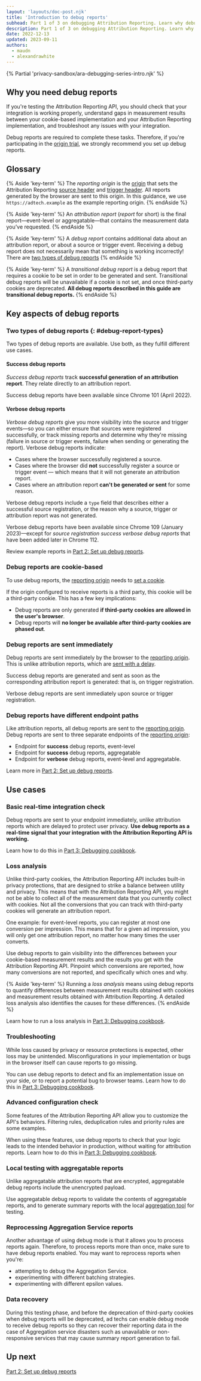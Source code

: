 ```yaml
---
layout: 'layouts/doc-post.njk'
title: 'Introduction to debug reports'
subhead: Part 1 of 3 on debugging Attribution Reporting. Learn why debugging matters and when to use debug reports in testing.
description: Part 1 of 3 on debugging Attribution Reporting. Learn why debugging matters and when to use debug reports in testing.
date: 2022-12-13
updated: 2023-09-11
authors:
  - maudn
  - alexandrawhite
---
```


{% Partial 'privacy-sandbox/ara-debugging-series-intro.njk' %}

## Why you need debug reports

If you're testing the Attribution Reporting API,
you should check that your integration is working properly, understand gaps in measurement results between your
cookie-based implementation and your Attribution Reporting implementation, and troubleshoot any issues with your integration.

Debug reports are required to complete these tasks. Therefore, if you're participating
in the
[origin trial](/docs/privacy-sandbox/unified-origin-trial/),
we strongly recommend you set up debug reports.

## Glossary

{% Aside 'key-term' %}
The _reporting origin_ is the [origin](https://web.dev/same-site-same-origin/#origin) that sets the Attribution Reporting [source header](/docs/privacy-sandbox/attribution-reporting/register-attribution-source/) and [trigger header](/docs/privacy-sandbox/attribution-reporting/register-attribution-trigger/). All reports generated by the browser are sent to this origin. In this guidance, we use `https://adtech.example` as the example reporting origin.
{% endAside %}

{% Aside 'key-term' %}
An _attribution report_ (_report_ for short) is the final report—event-level or aggregatable—that contains the measurement data you’ve requested.
{% endAside %}

{% Aside 'key-term' %}
A _debug report_ contains additional data about an attribution report, or about a source or trigger event. Receiving a debug report does not necessarily mean that something is working incorrectly! There are [two types of debug reports](#debug-report-types)
{% endAside %}

{% Aside 'key-term' %}
A _transitional debug report_ is a debug report that requires a cookie to be set in order to be generated and sent. Transitional debug reports will be unavailable if a cookie is not set, and once third-party cookies are deprecated. **All debug reports described in this guide are transitional debug reports.**
{% endAside %}

## Key aspects of debug reports

### Two types of debug reports {: #debug-report-types}

Two types of debug reports are available. Use both, as they fulfill different use cases.

#### Success debug reports

_Success debug reports_ track **successful generation of an attribution report**. They relate
directly to an attribution report.

Success debug reports have been available since Chrome 101 (April 2022).

#### Verbose debug reports

_Verbose debug reports_ give you more visibility into the source and trigger events—so you can either ensure that sources were registered successfully, or track missing reports and determine why they're missing (failure in source or trigger events, failure when sending or generating the report).
Verbose debug reports indicate:

- Cases where the browser successfully registered a source.
- Cases where the browser did **not** successfully register a source or trigger event — which means that it will not generate an attribution report.
- Cases where an attribution report **can't be generated or sent** for some reason.

Verbose debug reports include a `type` field that describes either a successful source registration, or the reason why a source, trigger or attribution report was not generated.

Verbose debug reports have been available since Chrome 109 (January 2023)—except for _source registration success verbose debug reports_ that have been added later in Chrome 112.

Review example reports in [Part 2: Set up debug reports](/docs/privacy-sandbox/attribution-reporting-debugging/part-2#verbose-reports-examples).

### Debug reports are cookie-based

To use debug reports, the [reporting origin](#glossary) needs to [set a cookie](/docs/privacy-sandbox/attribution-reporting-debugging/part-3/).

If the origin configured to receive reports is a third party, this cookie will be a third-party
cookie. This has a few key implications:

- Debug reports are only generated **if third-party cookies are
  allowed in the user's browser**.
- Debug reports will **no longer be available after third-party cookies are
  phased out**.

### Debug reports are sent immediately

Debug reports are sent immediately by the browser to the [reporting origin](#glossary). This
is unlike attribution reports, which are [sent with a
delay](/docs/privacy-sandbox/attribution-reporting/system-overview/#data-collection).

Success debug reports are generated and sent as soon as the
corresponding attribution report is generated: that is, on trigger
registration.

Verbose debug reports are sent immediately upon source or trigger
registration.

### Debug reports have different endpoint paths

Like attribution reports, all debug reports are sent to the [reporting origin](#glossary). Debug reports are sent to three separate endpoints of the [reporting origin](#glossary):

- Endpoint for **success** debug reports, event-level
- Endpoint for **success** debug reports, aggregatable
- Endpoint for **verbose** debug reports, event-level and aggregatable.

Learn more in [Part 2: Set up debug reports](/docs/privacy-sandbox/attribution-reporting-debugging/part-2/).

## Use cases

### Basic real-time integration check

Debug reports are sent to your endpoint immediately, unlike attribution reports
which are delayed to protect user privacy. **Use debug reports as a real-time signal that your integration with the
Attribution Reporting API is working.**

Learn how to do this in [Part 3: Debugging cookbook](/docs/privacy-sandbox/attribution-reporting-debugging/part-3/).

### Loss analysis

Unlike third-party cookies, the Attribution Reporting
API includes built-in privacy
protections, that are designed to strike a balance between utility
and privacy. This means that with the Attribution Reporting API, you might not be
able to collect all of the measurement data that you currently collect with
cookies. Not all the conversions that you can
track with third-party cookies will generate an attribution report.

One example: for event-level reports, you can register at most one conversion
per impression. This means that for a given ad impression, you will only get one attribution report, no matter how many times the user converts.

Use debug reports to gain visibility into the differences between your
cookie-based measurement results and the results you get with the Attribution
Reporting API. Pinpoint which conversions are reported, how many conversions are
not reported, and specifically which ones and why.

{% Aside 'key-term' %}
Running a _loss analysis_ means using debug reports to quantify differences between measurement results obtained with cookies and measurement results obtained with Attribution Reporting. A detailed loss analysis also identifies the causes for these differences.
{% endAside %}

Learn how to run a loss analysis in [Part 3: Debugging cookbook](/docs/privacy-sandbox/attribution-reporting-debugging/part-3/).

### Troubleshooting

While loss caused by privacy or resource protections is expected, other loss
may be unintended. Misconfigurations in your implementation or bugs in the
browser itself can cause reports to go missing.

You can use debug reports to detect and fix an implementation issue on your side, or to
report a potential bug to browser teams. Learn how to do this in
[Part 3: Debugging cookbook](/docs/privacy-sandbox/attribution-reporting-debugging/part-3/).

### Advanced configuration check

Some features of the Attribution Reporting API allow you to customize the API's
behaviors. Filtering rules, deduplication rules and priority rules are some examples.

When using these features, use debug reports to check that your logic leads to the intended behavior in
production, without waiting for attribution reports. Learn how to do this in [Part 3: Debugging cookbook](/docs/privacy-sandbox/attribution-reporting-debugging/part-3/).

### Local testing with aggregatable reports

Unlike aggregatable attribution reports that are encrypted, aggregatable debug reports
include the unencrypted payload.

Use aggregatable debug reports to validate the contents of aggregatable reports,
and to generate summary reports with the local [aggregation tool](https://github.com/privacysandbox/aggregation-service#set-up-local-testing) for testing.

### Reprocessing Aggregation Service reports

Another advantage of using debug mode is that it allows you to process reports again. Therefore, to process reports more than once, make sure to have debug reports enabled.
You may want to reprocess reports when you're:

- attempting to debug the Aggregation Service.
- experimenting with different batching strategies.
- experimenting with different epsilon values.

### Data recovery

During this testing phase, and before the deprecation of third-party cookies when debug reports will be deprecated, ad techs can enable debug mode to receive debug reports so they can recover their reporting data in the case of Aggregation service disasters such as unavailable or non-responsive services that may cause summary report generation to fail.

## Up next

[Part 2: Set up debug reports](/docs/privacy-sandbox/attribution-reporting-debugging/part-2/)
